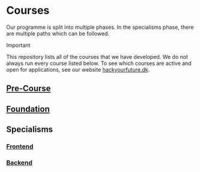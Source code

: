 # Courses

Our programme is split into multiple phases. In the specialisms phase, there are multiple paths which can be followed.

> [!IMPORTANT]
> This repository lists all of the courses that we have developed. We do not always run every course listed below. To see which courses are active and open for applications, see our website [hackyourfuture.dk](https://hackyourfuture.dk).

## [Pre-Course](./Pre-Course/)

## [Foundation](./Foundation/)

## Specialisms

### [Frontend](./Frontend/)

### [Backend](./Backend/)

